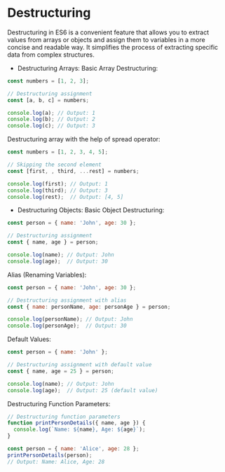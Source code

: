 # Destructuring

Destructuring in ES6 is a convenient feature that allows you to extract values from arrays or objects and assign them to variables in a more concise and readable way. It simplifies the process of extracting specific data from complex structures.

* Destructuring Arrays:
Basic Array Destructuring:

```js
const numbers = [1, 2, 3];

// Destructuring assignment
const [a, b, c] = numbers;

console.log(a); // Output: 1
console.log(b); // Output: 2
console.log(c); // Output: 3
```

Destructuring array with the help of spread operator:

```js
const numbers = [1, 2, 3, 4, 5];

// Skipping the second element
const [first, , third, ...rest] = numbers;

console.log(first); // Output: 1
console.log(third); // Output: 3
console.log(rest);  // Output: [4, 5]
```

* Destructuring Objects:
Basic Object Destructuring:

```js
const person = { name: 'John', age: 30 };

// Destructuring assignment
const { name, age } = person;

console.log(name); // Output: John
console.log(age);  // Output: 30
```

Alias (Renaming Variables):

```js
const person = { name: 'John', age: 30 };

// Destructuring assignment with alias
const { name: personName, age: personAge } = person;

console.log(personName); // Output: John
console.log(personAge);  // Output: 30
```

Default Values:

```js
const person = { name: 'John' };

// Destructuring assignment with default value
const { name, age = 25 } = person;

console.log(name); // Output: John
console.log(age);  // Output: 25 (default value)
```

Destructuring Function Parameters:

```js
// Destructuring function parameters
function printPersonDetails({ name, age }) {
  console.log(`Name: ${name}, Age: ${age}`);
}

const person = { name: 'Alice', age: 28 };
printPersonDetails(person);
// Output: Name: Alice, Age: 28
```
